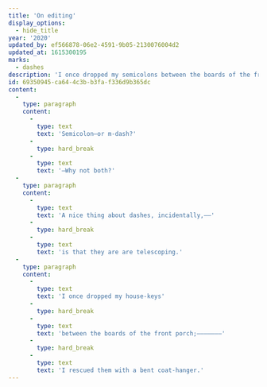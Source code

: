 ```yaml
---
title: 'On editing'
display_options:
  - hide_title
year: '2020'
updated_by: ef566878-06e2-4591-9b05-2130076004d2
updated_at: 1615300195
marks:
  - dashes
description: 'I once dropped my semicolons between the boards of the front porch: I rescued them with a bent m-dash.'
id: 69350945-ca64-4c3b-b3fa-f336d9b365dc
content:
  -
    type: paragraph
    content:
      -
        type: text
        text: 'Semicolon—or m-dash?'
      -
        type: hard_break
      -
        type: text
        text: '—Why not both?'
  -
    type: paragraph
    content:
      -
        type: text
        text: 'A nice thing about dashes, incidentally,——'
      -
        type: hard_break
      -
        type: text
        text: 'is that they are are telescoping.'
  -
    type: paragraph
    content:
      -
        type: text
        text: 'I once dropped my house-keys'
      -
        type: hard_break
      -
        type: text
        text: 'between the boards of the front porch;———————'
      -
        type: hard_break
      -
        type: text
        text: 'I rescued them with a bent coat-hanger.'
---
```

